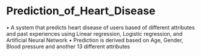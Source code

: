 # Prediction_of_Heart_Disease
• A system that predicts heart disease of users based of different attributes and past experiences using Linear regression, Logistic regression, and Artificial Neural Network
• Prediction is derived based on Age, Gender, Blood pressure and another 13 different attributes
